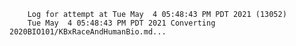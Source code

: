         Log for attempt at Tue May  4 05:48:43 PM PDT 2021 (13052)
        Tue May  4 05:48:43 PM PDT 2021 Converting 2020BIO101/KBxRaceAndHumanBio.md...
